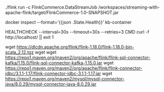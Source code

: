 ./flink run -c FlinkCommerce.DataStreamJob /workspaces/streaming-with-apache-flink/target/FlinkCommerce-1.0-SNAPSHOT.jar


docker inspect --format='{{json .State.Health}}' kb-container

HEALTHCHECK --interval=30s --timeout=30s --retries=3 CMD curl -f http://localhost/ || exit 1

wget https://dlcdn.apache.org/flink/flink-1.18.0/flink-1.18.0-bin-scala_2.12.tgz
wget wget https://repo1.maven.org/maven2/org/apache/flink/flink-sql-connector-kafka/1.15.0/flink-sql-connector-kafka-1.15.0.jar
wget https://repo1.maven.org/maven2/org/apache/flink/flink-connector-jdbc/3.1.1-1.17/flink-connector-jdbc-3.1.1-1.17.jar 
wget https://repo1.maven.org/maven2/mysql/mysql-connector-java/8.0.29/mysql-connector-java-8.0.29.jar


